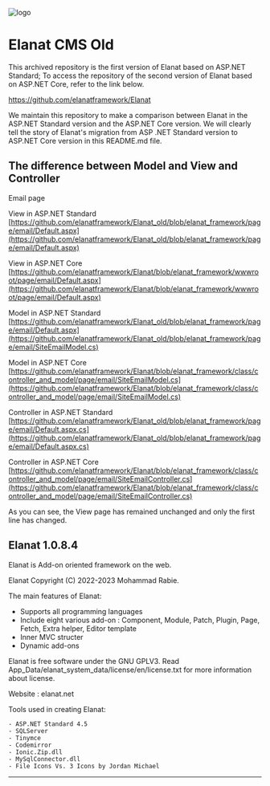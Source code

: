 ![logo](https://github.com/elanatframework/Elanat/assets/111444759/fb48c66f-2c43-43bd-b877-a17e0022a781)
# Elanat CMS Old

This archived repository is the first version of Elanat based on ASP.NET Standard; To access the repository of the second version of Elanat based on ASP.NET Core, refer to the link below.

https://github.com/elanatframework/Elanat

We maintain this repository to make a comparison between Elanat in the ASP.NET Standard version and the ASP.NET Core version. We will clearly tell the story of Elanat's migration from ASP .NET Standard version to ASP.NET Core version in this README.md file.

## The difference between Model and View and Controller 
Email page

View in ASP.NET Standard
[https://github.com/elanatframework/Elanat_old/blob/elanat_framework/page/email/Default.aspx](https://github.com/elanatframework/Elanat_old/blob/elanat_framework/page/email/Default.aspx)

View in ASP.NET Core
[https://github.com/elanatframework/Elanat/blob/elanat_framework/wwwroot/page/email/Default.aspx](https://github.com/elanatframework/Elanat/blob/elanat_framework/wwwroot/page/email/Default.aspx)

Model in ASP.NET Standard
[https://github.com/elanatframework/Elanat_old/blob/elanat_framework/page/email/Default.aspx](https://github.com/elanatframework/Elanat_old/blob/elanat_framework/page/email/SiteEmailModel.cs)

Model in ASP.NET Core
[https://github.com/elanatframework/Elanat/blob/elanat_framework/class/controller_and_model/page/email/SiteEmailModel.cs](https://github.com/elanatframework/Elanat/blob/elanat_framework/class/controller_and_model/page/email/SiteEmailModel.cs)

Controller in ASP.NET Standard
[https://github.com/elanatframework/Elanat_old/blob/elanat_framework/page/email/Default.aspx.cs](https://github.com/elanatframework/Elanat_old/blob/elanat_framework/page/email/Default.aspx.cs)

Controller in ASP.NET Core
[https://github.com/elanatframework/Elanat/blob/elanat_framework/class/controller_and_model/page/email/SiteEmailController.cs](https://github.com/elanatframework/Elanat/blob/elanat_framework/class/controller_and_model/page/email/SiteEmailController.cs)

As you can see, the View page has remained unchanged and only the first line has changed.


Elanat 1.0.8.4
--------------

Elanat is Add-on oriented framework on the web.

Elanat Copyright (C) 2022-2023 Mohammad Rabie.

The main features of Elanat: 

  - Supports all programming languages
  - Include eight various add-on :
     Component, Module, Patch, Plugin, Page, Fetch, Extra helper, Editor template
  - Inner MVC structer
  - Dynamic add-ons

Elanat is free software under the GNU GPLV3.
Read App_Data/elanat_system_data/license/en/license.txt for more information about license.

Website :
  elanat.net

Tools used in creating Elanat:

	- ASP.NET Standard 4.5
	- SQLServer
	- Tinymce
	- Codemirror
	- Ionic.Zip.dll
	- MySqlConnector.dll
	- File Icons Vs. 3 Icons by Jordan Michael

--------------
